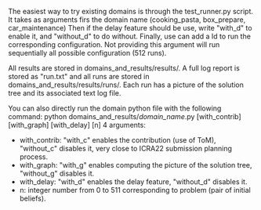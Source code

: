 The easiest way to try existing domains is through the test_runner.py script.
It takes as arguments firs the domain name (cooking_pasta, box_prepare, car_maintenance)
Then if the delay feature should be use, write "with_d" to enable it, and "without_d" to do without.
Finally, use can add a Id to run the corresponding configuration. Not providing this argument will run sequentially all possible configuration (512 runs).

All results are stored in domains_and_results/results/. A full log report is stored as "run.txt" and all runs are stored in domains_and_results/results/runs/. Each run has a picture of the solution tree and its associated text log file.


You can also directly run the domain python file with the following command:
python domains_and_results/*domain_name*.py [with_contrib] [with_graph] [with_delay] [n]
4 arguments:
- with_contrib: "with_c" enables the contribution (use of ToM), "without_c" disables it, very close to ICRA22 submission planning process.
- with_graph: "with_g" enables computing the picture of the solution tree, "without_g" disables it.
- with_delay: "with_d" enables the delay feature, "without_d" disables it.
- n: integer number from 0 to 511 corresponding to problem (pair of initial beliefs).